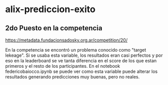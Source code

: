 # alix-prediccion-exito

## 2do Puesto en la competencia

https://metadata.fundacionsadosky.org.ar/competition/20/

En la competencia se encontró un problema conocido como "target lekeage".
Si se usaba esta variable, los resultados eran casi perfectos y por eso en la leaderboard se ve tanta diferencia en el score de los que estan primeros y el resto de los participantes. En el notebook federicobaiocco.ipynb se puede ver como esta variable puede alterar los resultados generando predicciones muy buenas, pero no reales.
